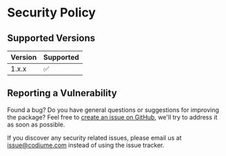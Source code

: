 # Security Policy

## Supported Versions

| Version | Supported          |
| ------- | ------------------ |
| 1.x.x   | :white_check_mark: |

## Reporting a Vulnerability

Found a bug? Do you have general questions or suggestions for improving the package? Feel free to [create an issue on GitHub](https://github.com/codiume/discord-bot-template/issues), we'll try to address it as soon as possible.

If you discover any security related issues, please email us at issue@codiume.com instead of using the issue tracker.
